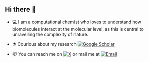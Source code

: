 ## Hi there 👋

- 💻 I am a computational chemist who loves to understand how biomolecules interact at the molecular level, as this is central to unravelling the complexity of nature.

- ⚗️ Courious about my research [![Google Scholar](https://img.shields.io/badge/-Google%20Scholar-4285F4?style=flat&logo=google-scholar&logoColor=white)](https://scholar.google.com/citations?user=zvjMyfsAAAAJ&hl=it&oi=ao)

- 📪 You can reach me on [![X](https://img.shields.io/badge/-@ANicoli90-blue?style=flat&logo=x&logoColor=white)](https://x.com/ANicoli90) or mail me at [![Email](https://img.shields.io/badge/-alesashanicoli@gmail.com-red?style=flat&logo=gmail&logoColor=white)](mailto:alesashanicoli@gmail.com)

<!--
**anicoli/anicoli** is a ✨ _special_ ✨ repository because its `README.md` (this file) appears on your GitHub profile.
jjjjj
Here are some ideas to get you started:

- 🔭 I’m currently working on ...
- 🌱 I’m currently learning ...
- 👯 I’m looking to collaborate on ...
- 🤔 I’m looking for help with ...
- 💬 Ask me about ...
- 📫 How to reach me: ...
- 😄 Pronouns: ...
- ⚡ Fun fact: ...
-->
